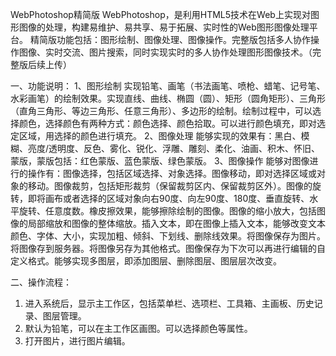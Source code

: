 WebPhotoshop精简版
      WebPhotoshop，是利用HTML5技术在Web上实现对图形图像的处理，构建易维护、易共享、易于拓展、实时性的Web图形图像处理平台。 精简版功能包括：图形绘制、图像处理、图像操作。完整版包括多人协作操作图像、实时交流、图片搜索，同时实现实时的多人协作处理图形图像技术。（完整版后续上传）

一、功能说明：
1、图形绘制
      实现铅笔、画笔（书法画笔、喷枪、蜡笔、记号笔、水彩画笔）的绘制效果。实现直线、曲线、椭圆（圆）、矩形（圆角矩形）、三角形（直角三角形、等边三角形、任意三角形）、多边形的绘制。绘制过程中，可以选择颜色，选择颜色有两种方式：颜色选择、颜色拾取。可以进行颜色填充，即对选定区域，用选择的颜色进行填充。
2、图像处理
      能够实现的效果有：黑白、模糊、亮度/透明度、反色、雾化、锐化、浮雕、雕刻、柔化、油画、积木、怀旧、蒙版，蒙版包括：红色蒙版、蓝色蒙版、绿色蒙版。
3、图像操作
      能够对图像进行的操作有：图像选择，包括区域选择、对象选择。图像移动，即对选择区域或对象的移动。图像裁剪，包括矩形裁剪（保留裁剪区内、保留裁剪区外）。图像的旋转，即将画布或者选择的区域对象向右90度、向左90度、180度、垂直旋转、水平旋转、任意度数。橡皮擦效果，能够擦除绘制的图像。图像的缩小放大，包括图像的局部缩放和图像的整体缩放。插入文本，即在图像上插入文本，能够改变文本颜色、字体、大小，实现加粗、倾斜、下划线、删除线效果。将图像保存为图片。将图像存到服务器。将图像另存为其他格式。图像保存为下次可以再进行编辑的自定义格式。能够实现多图层，即添加图层、删除图层、图层层次改变。

二、操作流程：
1) 进入系统后，显示主工作区，包括菜单栏、选项栏、工具箱、主画板、历史记录、图层管理。
2) 默认为铅笔，可以在主工作区画图。可以选择颜色等属性。
3) 打开图片，进行图片编辑。


